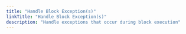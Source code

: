 ```yaml
---
title: "Handle Block Exception(s)"
linkTitle: "Handle Block Exception(s)"
description: "Handle exceptions that occur during block execution"
---
```

